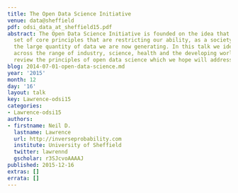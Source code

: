 ```yaml
---
title: The Open Data Science Initiative
venue: data@sheffield
pdf: odsi_data_at_sheffield15.pdf
abstract: The Open Data Science Initiative is founded on the idea that there are a
  set of core principles that are restricting our ability, as a society, to exploit
  the large quantity of data we are now generating. In this talk we identify the challenges
  across the range of industry, science, health and the developing world. We then
  review the principles of open data science which we hope will address these challenges.
blog: 2014-07-01-open-data-science.md
year: '2015'
month: 12
day: '16'
layout: talk
key: Lawrence-odsi15
categories:
- Lawrence-odsi15
authors:
- firstname: Neil D.
  lastname: Lawrence
  url: http://inverseprobability.com
  institute: University of Sheffield
  twitter: lawrennd
  gscholar: r3SJcvoAAAAJ
published: 2015-12-16
extras: []
errata: []
---
```

